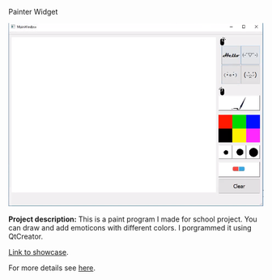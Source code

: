 Painter Widget

<img src="images/Project2.png?raw=true"/>

**Project description:** This is a paint program I made for school project. You can draw and add emoticons with different colors. 
I porgrammed it using QtCreator.

[Link to showcase](https://www.youtube.com/watch?v=cKz7X6IbpXY&feature=youtu.be).

For more details see [here](https://github.com/vuducquynh94/Paint.git).
